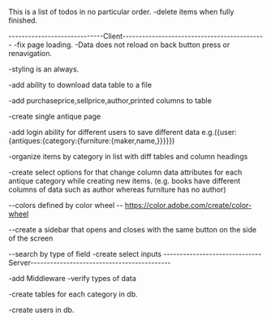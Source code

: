 This is a list of todos in no particular order.
    -delete items when fully finished.


-----------------------------Client--------------------------------------------
-fix page loading.
    -Data does not reload on back button press or renavigation.

-styling is an always.

-add ability to download data table to a file

-add purchaseprice,sellprice,author,printed columns to table 

-create single antique page

-add login ability for different users to save different data
    e.g.({user:{antiques:{category:{furniture:{maker,name,}}}}})

-organize items by category in list with diff tables and column headings

-create select options for that change column data attributes for each antique category while creating new items.
    (e.g. books have different columns of data such as author whereas furniture has no author)

--colors defined by color wheel
  -- https://color.adobe.com/create/color-wheel

--create a sidebar that opens and closes with the same button on the side of the screen

--search by type of field 
  -create select inputs
------------------------------Server-------------------------------------------

-add Middleware
    -verify types of data

-create tables for each category in db.

-create users in db.

